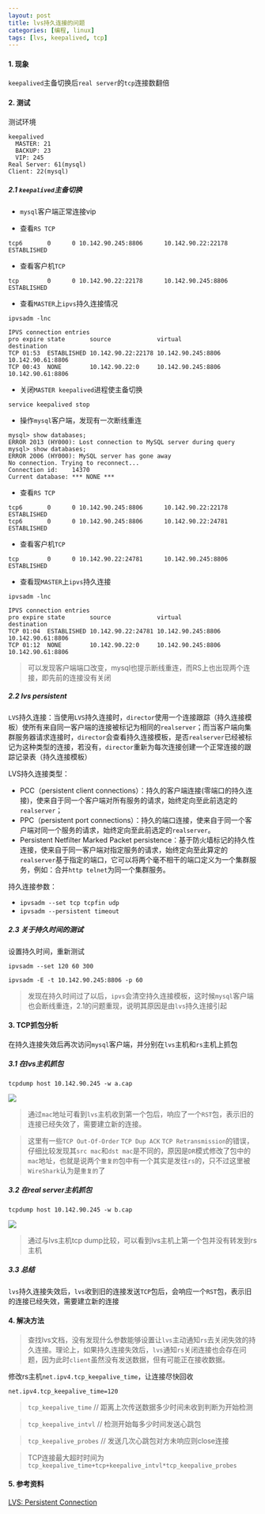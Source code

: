 ```yaml
---
layout: post
title: lvs持久连接的问题
categories: [编程, linux]
tags: [lvs, keepalived, tcp]
---
```


#### 1. 现象

`keepalived`主备切换后`real server`的`tcp`连接数翻倍

#### 2. 测试

测试环境
```
keepalived
  MASTER: 21
  BACKUP: 23
  VIP: 245
Real Server: 61(mysql)
Client: 22(mysql)

```

##### 2.1 `keepalived`主备切换
- `mysql`客户端正常连接vip

- 查看`RS TCP`
```
tcp6       0      0 10.142.90.245:8806      10.142.90.22:22178      ESTABLISHED
```

- 查看客户机`TCP`
```
tcp        0      0 10.142.90.22:22178      10.142.90.245:8806      ESTABLISHED
```

- 查看`MASTER`上`ipvs`持久连接情况

```
ipvsadm -lnc

IPVS connection entries
pro expire state       source             virtual            destination
TCP 01:53  ESTABLISHED 10.142.90.22:22178 10.142.90.245:8806 10.142.90.61:8806
TCP 00:43  NONE        10.142.90.22:0     10.142.90.245:8806 10.142.90.61:8806
```

- 关闭`MASTER keepalived`进程使主备切换

```
service keepalived stop
```

- 操作`mysql`客户端，发现有一次断线重连

```
mysql> show databases;
ERROR 2013 (HY000): Lost connection to MySQL server during query
mysql> show databases;
ERROR 2006 (HY000): MySQL server has gone away
No connection. Trying to reconnect...
Connection id:    14370
Current database: *** NONE ***
```

- 查看`RS TCP`

```
tcp6       0      0 10.142.90.245:8806      10.142.90.22:22178      ESTABLISHED
tcp6       0      0 10.142.90.245:8806      10.142.90.22:24781      ESTABLISHED
```

- 查看客户机`TCP`

```
tcp        0      0 10.142.90.22:24781      10.142.90.245:8806      ESTABLISHED
```

- 查看现`MASTER`上`ipvs`持久连接

```
ipvsadm -lnc

IPVS connection entries
pro expire state       source             virtual            destination
TCP 01:04  ESTABLISHED 10.142.90.22:24781 10.142.90.245:8806 10.142.90.61:8806
TCP 01:12  NONE        10.142.90.22:0     10.142.90.245:8806 10.142.90.61:8806
```

> 可以发现客户端端口改变，mysql也提示断线重连，而RS上也出现两个连接，即先前的连接没有关闭

##### 2.2 lvs persistent
`LVS`持久连接：当使用`LVS`持久连接时，`director`使用一个连接跟踪（持久连接模板）使所有来自同一客户端的连接被标记为相同的`realserver`；而当客户端向集群服务器请求连接时，`director`会查看持久连接模板，是否`realserver`已经被标记为这种类型的连接，若没有，`director`重新为每次连接创建一个正常连接的跟踪记录表（持久连接模板）

LVS持久连接类型：
- PCC（persistent client connections）：持久的客户端连接(零端口的持久连接)，使来自于同一个客户端对所有服务的请求，始终定向至此前选定的`realserver`；
- PPC（persistent port connections）：持久的端口连接，使来自于同一个客户端对同一个服务的请求，始终定向至此前选定的`realserver`。
- Persistent Netfilter Marked Packet persistence：基于防火墙标记的持久性连接，使来自于同一客户端对指定服务的请求，始终定向至此算定的`realserver`基于指定的端口，它可以将两个毫不相干的端口定义为一个集群服务，例如：合并`http telnet`为同一个集群服务。

持久连接参数：
- `ipvsadm --set tcp tcpfin udp`
- `ipvsadm --persistent timeout`

##### 2.3 关于持久时间的测试

设置持久时间，重新测试

```
ipvsadm --set 120 60 300

ipvsadm -E -t 10.142.90.245:8806 -p 60
```

> 发现在持久时间过了以后，`ipvs`会清空持久连接模板，这时候`mysql`客户端也会断线重连，2.1的问题重现，说明其原因是由`lvs`持久连接引起

#### 3. TCP抓包分析
在持久连接失效后再次访问`mysql`客户端，并分别在`lvs`主机和`rs`主机上抓包

##### 3.1 在lvs主机抓包

```
tcpdump host 10.142.90.245 -w a.cap
```

![]({{site.url}}/public/images/2017-12-27-lvs-persistent-timeout-1.png)

> 通过`mac`地址可看到`lvs`主机收到第一个包后，响应了一个`RST`包，表示旧的连接已经失效了，需要建立新的连接。

> 这里有一些`TCP Out-Of-Order` `TCP Dup ACK` `TCP Retransmission`的错误，仔细比较发现其`src mac`和`dst mac`是不同的，原因是`DR`模式修改了包中的`mac`地址，也就是说两个`重复的`包中有一个其实是发往`rs`的，只不过这里被`WireShark`认为是`重复的`了

##### 3.2 在real server主机抓包

```
tcpdump host 10.142.90.245 -w b.cap
```

![]({{site.url}}/public/images/2017-12-27-lvs-persistent-timeout-2.png)

> 通过与lvs主机tcp dump比较，可以看到lvs主机上第一个包并没有转发到rs主机

##### 3.3 总结
`lvs`持久连接失效后，`lvs`收到旧的连接发送`TCP`包后，会响应一个`RST`包，表示旧的连接已经失效，需要建立新的连接

#### 4. 解决方法

> 查找lvs文档，没有发现什么参数能够设置让`lvs`主动通知`rs`去关闭失效的持久连接。理论上，如果持久连接失效后，`lvs`通知`rs`关闭连接也会存在问题，因为此时`client`虽然没有发送数据，但有可能正在接收数据。

修改rs主机`net.ipv4.tcp_keepalive_time`，让连接尽快回收

```
net.ipv4.tcp_keepalive_time=120 
```

> `tcp_keepalive_time` // 距离上次传送数据多少时间未收到判断为开始检测

> `tcp_keepalive_intvl` // 检测开始每多少时间发送心跳包

> `tcp_keepalive_probes` // 发送几次心跳包对方未响应则close连接

> TCP连接最大超时时间为`tcp_keepalive_time+tcp+keepalive_intvl*tcp_keepalive_probes`

#### 5. 参考资料
[LVS: Persistent Connection](http://www.austintek.com/LVS/LVS-HOWTO/HOWTO/LVS-HOWTO.persistent_connection.html)